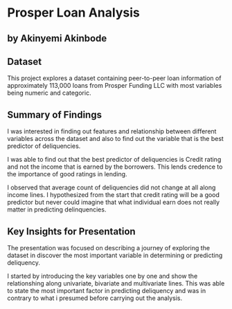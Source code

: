 # Prosper Loan Analysis
## by Akinyemi Akinbode 


## Dataset
This project explores a dataset containing peer-to-peer loan information of approximately 113,000 loans from Prosper Funding LLC with most variables being numeric and categoric.


## Summary of Findings

I was interested in finding out features and relationship between different variables across the dataset and also to find out the variable that is the best predictor of deliquencies.

I was able to find out that the best predictor of deliquencies is Credit rating and not the income that is earned by the borrowers. This lends credence to the importance of good ratings in lending.

I observed that average count of deliquencies did not change at all along income lines. I hypothesized from the start that credit rating will be a good predictor but never could imagine that what individual earn does not really matter in predicting delinquencies.



## Key Insights for Presentation
The presentation was focused on describing a journey of exploring the dataset in discover the most important variable in determining or predicting deliquency. 

I started by introducing the key variables one by one and show the relationshing along univariate, bivariate and multivariate lines. This was able to state the most important factor in predicting deliquency and was in contrary to what i presumed before carrying out the analysis.